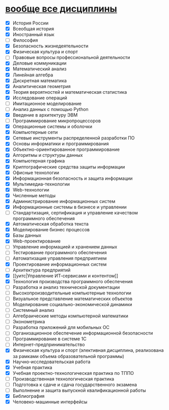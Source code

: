
# [вообще все дисциплины](https://petrsu.ru/specialization/503#)

- [x]  История России
- [x]  Всеобщая история
- [x]  Иностранный язык
- [ ]  Философия
- [x]  Безопасность жизнедеятельности
- [x]  Физическая культура и спорт
- [ ]  Правовые вопросы профессиональной деятельности
- [x]  Деловые коммуникации
- [x]  Математический анализ
- [x]  Линейная алгебра
- [x]  Дискретная математика
- [x]  Аналитическая геометрия
- [x]  Теория вероятностей и математическая статистика
- [x]  Исследование операций
- [ ]  Имитационное моделирование
- [ ]  Анализ данных с помощью Python
- [x]  Введение в архитектуру ЭВМ
- [ ]  Программирование микропроцессоров
- [x]  Операционные системы и оболочки
- [x]  Компьютерные сети
- [x]  Сетевые инструменты распределенной разработки ПО
- [x]  Основы информатики и программирования
- [x]  Объектно-ориентированное программирование
- [x]  Алгоритмы и структуры данных
- [x]  Компьютерная графика
- [x]  Криптографические средства защиты информации
- [x]  Офисные технологии
- [x]  Информационная безопасность и защита информации
- [x]  Мультимедиа-технологии
- [x]  Web-технологии
- [x]  Численные методы
- [x]  Администрирование информационных систем
- [x]  Информационные системы в бизнесе и управлении
- [ ]  Стандартизация, сертификация и управление качеством программного обеспечения
- [x]  Автоматическая обработка текста
- [x]  Моделирование бизнес процессов
- [x]  Базы данных
- [x]  Web-проектирование
- [ ]  Управление информацией и хранением данных
- [ ]  Тестирование программного обеспечения
- [ ]  Автоматизация управления предприятием
- [x]  Проектирование информационных систем
- [ ]  Архитектура предприятий
- [x]  [[уитс|Управление ИТ-сервисами и контентом]]
- [x]  Технология производства программного обеспечения
- [ ]  Разработка и анализ технической документации
- [ ]  Высокопроизводительные компьютерные технологии
- [ ]  Визуальное представление математических объектов
- [ ]  Моделирование социально-экономической динамики
- [ ]  Системный анализ
- [ ]  Алгебраические методы компьютерной математики
- [ ]  Эконометрика
- [ ]  Разработка приложений для мобильных ОС
- [ ]  Организационное обеспечение информационной безопасности
- [ ]  Программирование в системе 1С
- [ ]  Интернет-предпринимательство
- [x]  Физическая культура и спорт (элективная дисциплина, реализована за рамками объема образовательной программы)
- [x]  Научно-исследовательская работа
- [x]  Учебная практика
- [x]  Учебная проектно-технологическая практика по ТППО
- [ ]  Производственная технологическая практика
- [ ]  Подготовка к сдаче и сдача государственного экзамена
- [ ]  Выполнение и защита выпускной квалификационной работы
- [x]  Библиография
- [x]  Человеко-машинные интерфейсы